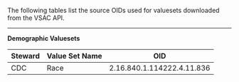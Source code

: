 The following tables list the source OIDs used for valuesets downloaded from the VSAC API.

---
**Demographic Valuesets**

| Steward | Value Set Name | OID                            |
|---------|----------------|--------------------------------|
| CDC     | Race           | 2.16.840.1.114222.4.11.836  |